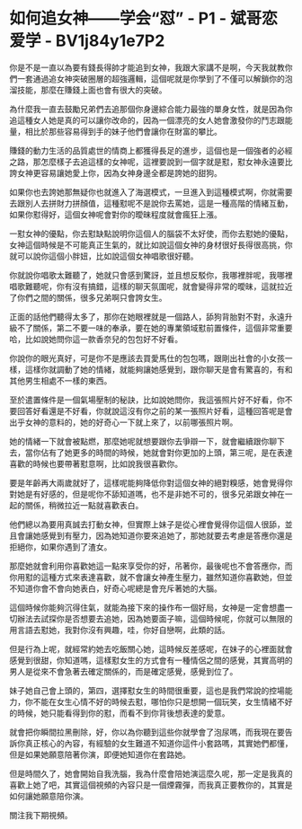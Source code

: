 # 如何追女神——学会“怼” - P1 - 斌哥恋爱学 - BV1j84y1e7P2

你是不是一直以為要有錢長得帥才能追到女神，我跟大家講不是啊，今天我就教你們一套通過追女神突破圈層的超強邏輯，這個呢就是你學到了不僅可以解鎖你的泡溜技能，那麼在賺錢上面也會有很大的突破。

為什麼我一直去鼓勵兄弟們去追那個你身邊綜合能力最強的單身女性，就是因為你追這種女人她是真的可以讓你改命的，因為一個漂亮的女人她會激發你的鬥志跟能量，相比於那些容易得到手的妹子他們會讓你在財富的攀比。

賺錢的動力生活的品質處世的情商上都獲得長足的進步，這個也是一個強者的必經之路，那怎麼樣子去追這樣的女神呢，這裡要說到一個字就是懟，懟女神永遠要比誇女神更容易讓她愛上你，因為女神身邊全都是誇她的甜狗。

如果你也去誇她那無疑你也就進入了海選模式，一旦進入到這種模式啊，你就需要去跟別人去拼財力拼顏值，這種懟呢不是說你去罵她，這是一種高階的情緒互動，如果你懟得好，這個女神呢會對你的曖昧程度就會瘋狂上漲。

一懟女神的優點，你去懟缺點說明你這個人的腦袋不太好使，而你去懟她的優點，女神這個時候是不可能真正生氣的，就比如說這個女神的身材很好長得很高挑，你就可以說你這個小胖妞，比如說這個女神唱歌很好聽。

你就說你唱歌太難聽了，她就只會感到驚訝，並且想反駁你，我哪裡胖呢，我哪裡唱歌難聽呢，你有沒有搞錯，這樣的聊天氛圍呢，就會變得非常的曖昧，這就拉近了你們之間的關係，很多兄弟啊只會誇女生。

正面的話他們聽得太多了，那你在她眼裡就是一個路人，舔狗背胎對不對，永遠升級不了關係，第二不要一味的奉承，要在她的專業領域懟前置條件，這個非常重要哈，比如說她問你這一款香奈兒的包包好不好看。

你說你的眼光真好，可是你不是應該去買愛馬仕的包包嗎，跟剛出社會的小女孩一樣，這樣你就調動了她的情緒，就能夠讓她感覺到，跟你聊天是會有驚喜的，有和其他男生相處不一樣的東西。

至於遣置條件是一個氣場壓制的秘訣，比如說她問你，我這張照片好不好看，你不要回答好看還是不好看，你就說這沒有你之前的某一張照片好看，這種回答呢是會出乎女神的意料的，她的好奇心一下就上來了，以前哪張照片啊。

她的情緒一下就會被點燃，那麼她呢就想要跟你去爭辯一下，就會繼續跟你聊下去，當你佔有了她更多的時間的時候，她就會對你更加的上頭，第三呢，是在表達喜歡的時候也要帶著懟意啊，比如說我很喜歡你。

要是年齡再大兩歲就好了，這樣呢能夠降低你對這個女神的絕對糗感，她會覺得你對她是有好感的，但是呢你不舔知道嗎，也不是非她不可的，很多兄弟跟女神在一起的關係，稍微拉近一點就喜歡表白。

他們總以為要用真誠去打動女神，但實際上妹子是從心裡會覺得你這個人很舔，並且會讓她感覺到有壓力，因為她知道你要來追她了，那她就要去考慮是答應你還是拒絕你，如果你遇到了渣女。

那麼她就會利用你喜歡她這一點來享受你的好，吊著你，最後呢也不會答應你，而你用懟的這種方式來表達喜歡，就不會讓女神產生壓力，雖然知道你喜歡她，但並不知道你會不會向她表白，好奇心呢總是會充斥著她的大腦。

這個時候你能夠沉得住氣，就能為接下來的操作布一個好局，女神是一定會想盡一切辦法去試探你是否想要去追她，因為她要面子嘛，這個時候呢，你就可以無限的用言語去懟她，我對你沒有興趣，哇，你好自戀啊，此類的話。

但是行為上呢，就經常約她去吃飯關心她，這時候反差感呢，在妹子的心裡面就會感覺到很甜，你知道嗎，這樣懟女生的方式會有一種情侶之間的感覺，其實高明的男人是從來不會急著去確定關係的，而是確定感覺，感覺到位了。

妹子她自己會上頭的，第四，選擇懟女生的時間很重要，這也是我們常說的控場能力，你不能在女生心情不好的時候去懟，哪怕你只是想開一個玩笑，女生情緒不好的時候，她只能看得到你的懟，而看不到你背後想表達的愛意。

就會把你瞬間拉黑刪除，好，你以為你聽到這些你就學會了泡尿嗎，而我現在要告訴你真正核心的內容，有經驗的女生難道不知道你這件小套路嗎，其實她們都懂，但是如果她願意陪著你演，即便她知道你在套路她。

但是時間久了，她會開始自我洗腦，我為什麼會陪她演這麼久呢，那一定是我真的喜歡上她了吧，其實這個視頻的內容只是一個煙霧彈，而我真正要教你的，其實是如何讓她願意陪你演。

關注我下期視頻。